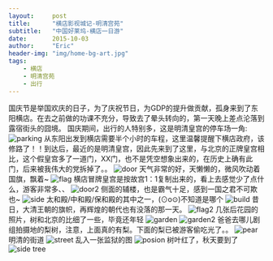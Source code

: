 ```yaml
---
layout:     post
title:      "横店影视城记-明清宫苑"
subtitle:   "中国好莱坞-横店一日游"
date:       2015-10-03
author:     "Eric"
header-img: "img/home-bg-art.jpg"
tags:
    - 横店
    - 明清宫苑
    - 出行
---
```


国庆节是举国欢庆的日子，为了庆祝节日，为GDP的提升做贡献，孤身来到了东阳横店。在去之前做的功课不充分，导致去了晕头转向的，第一天晚上差点沦落到露宿街头的囧境。
国庆期间，出行的人特别多，这是明清皇宫的停车场一角:
![parking](http://7xn8ba.com1.z0.glb.clouddn.com/hengdianIMG_1738.jpg?imageView2/2/w/1920)
从东阳出发到横店需要半个小时的车程，这里温馨提醒下横店政府，该修路了！！到达后，最近的是明清皇宫，因此先来到了这里，与北京的正牌皇宫相比，这个假皇宫多了一道门，XX门，也不是凭空想象出来的，在历史上确有此门，后来被我伟大的党拆掉了。。
![door](http://7xn8ba.com1.z0.glb.clouddn.com/hengdianIMG_1744.jpg?imageView2/2/w/1920)
天气非常的好，天懒懒的，微风吹动着国旗，飘着~
![flag](http://7xn8ba.com1.z0.glb.clouddn.com/hengdianIMG_1747.jpg?imageView2/2/w/1080)
横店冒牌皇宫是按故宫1：1复制出来的，看上去感觉少了点什么，游客非常多、、
![door2](http://7xn8ba.com1.z0.glb.clouddn.com/hengdianIMG_1749.jpg?imageView2/2/w/1080)
侧面的辅楼，也是霸气十足，感到一国之君不可欺也~
![side](http://7xn8ba.com1.z0.glb.clouddn.com/hengdianIMG_1751.jpg?imageView2/2/w/1080)
太和殿/中和殿/保和殿的其中之一，(⊙o⊙)不知道是哪个
![build](http://7xn8ba.com1.z0.glb.clouddn.com/hengdianIMG_1753.jpg?imageView2/2/w/1920)
昔日，大清王朝的旗帜，再辉煌的朝代也有没落的那一天。
![flag2](http://7xn8ba.com1.z0.glb.clouddn.com/hengdianIMG_1757.jpg)
几张后花园的照片，树和北京的比细了一些，毕竟还年轻
![garden](http://7xn8ba.com1.z0.glb.clouddn.com/hengdianIMG_1764.jpg?imageView2/2/w/1080)
![garden2](http://7xn8ba.com1.z0.glb.clouddn.com/hengdianIMG_1765.jpg?imageView2/2/w/1080)
爸爸去哪儿剧组拍摄地的梨树，注意，上面真的有梨。下面的梨已被游客偷吃光了。。
![pear](http://7xn8ba.com1.z0.glb.clouddn.com/hengdianIMG_1769.jpg?imageView2/2/w/1080)
明清的街道
![street](http://7xn8ba.com1.z0.glb.clouddn.com/hengdianIMG_1772.jpg?imageView2/2/w/1080)
乱入一张监狱的图
![posion](http://7xn8ba.com1.z0.glb.clouddn.com/hengdianIMG_1776.jpg?imageView2/2/w/1080)
树叶红了，秋天要到了
![side tree](http://7xn8ba.com1.z0.glb.clouddn.com/hengdianIMG_1778.jpg?imageView2/2/w/1920)
